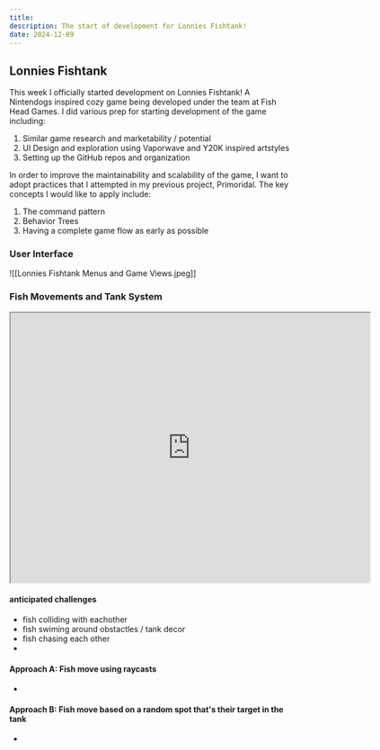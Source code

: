 ```yaml
---
title: 
description: The start of development for Lonnies Fishtank!
date: 2024-12-09
---
```

## Lonnies Fishtank

This week I officially started development on Lonnies Fishtank! A Nintendogs inspired cozy game being developed under the team at Fish Head Games. I did various prep for starting development of the game including:
1. Similar game research and marketability / potential
2. UI Design and exploration using Vaporwave and Y20K inspired artstyles
3. Setting up the GitHub repos and organization

In order to improve the maintainability and scalability of the game, I want to adopt practices that I attempted in my previous project, Primoridal. The key concepts I would like to apply include:
1. The command pattern
2. Behavior Trees
3. Having a complete game flow as early as possible

### User Interface

![[Lonnies Fishtank Menus and Game Views.jpeg]]



### Fish Movements and Tank System

<iframe src="https://drive.google.com/file/d/1mGECBTam-Py01FsfN-ex7bw7oVukIrqm/preview" width="640" height="480" allow="autoplay"></iframe>

#### anticipated challenges
- fish colliding with eachother
- fish swiming around obstactles / tank decor
- fish chasing each other
- 

#### Approach A: Fish move using raycasts
- 

#### Approach B: Fish move based on a random spot that's their target in the tank
- 